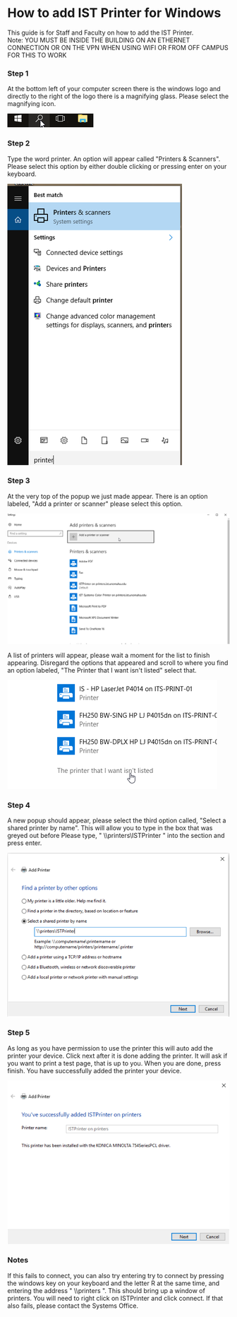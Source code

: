 # How to add IST Printer for Windows

This guide is for Staff and Faculty on how to add the IST Printer.   
Note: YOU MUST BE INSIDE THE BUILDING ON AN ETHERNET CONNECTION OR ON THE VPN WHEN USING WIFI OR FROM OFF CAMPUS FOR THIS TO WORK

### Step 1 
At the bottom left of your computer screen there is the windows logo and directly to the right of the logo there is a magnifying glass. Please select the magnifying icon. 

![search](pictures/search.png)

### Step 2 
Type the word printer. An option will appear called "Printers & Scanners". Please select this option by either double clicking or pressing enter on your keyboard. 

![printers](pictures/printers.png)

### Step 3
At the very top of the popup we just made appear. There is an option labeled, "Add a printer or scanner" please select this option.

![add](pictures/add.png)

A list of printers will appear, please wait a moment for the list to finish appearing. Disregard the options that appeared and scroll to where you find an option labeled, "The Printer that I want isn't listed" select that. 

![not_listed](pictures/not_listed.png)

### Step 4
A new popup should appear, please select the third option called, "Select a shared printer by name". This will allow you to type in the box that was greyed out before
Please type, " \\\printers\ISTPrinter " into the section and press enter. 

![select](pictures/select.png)

### Step 5
As long as you have permission to use the printer this will auto add the printer your device. Click next after it is done adding the printer. It will ask if you want to print a test page, that is up to you. When you are done, press finish. You have successfully added the printer your device.

![added](pictures/addedprinter.png)

### Notes
If this fails to connect, you can also try entering try to connect by pressing the windows key on your keyboard and the letter R at the same time, and entering the address " \\\printers ". This should bring up a window of printers. You will need to right click on ISTPrinter and click connect. If that also fails, please contact the Systems Office.

